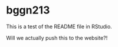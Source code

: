 # bggn213

This is a test of the README file in RStudio.

Will we actually push this to the website?!